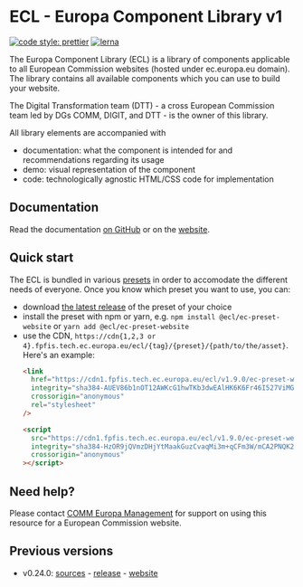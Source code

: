 # ECL - Europa Component Library v1

[![code style: prettier](https://img.shields.io/badge/code_style-prettier-ff69b4.svg?style=flat-square)](https://github.com/prettier/prettier)
[![lerna](https://img.shields.io/badge/maintained%20with-lerna-cc00ff.svg)](https://lernajs.io/)

The Europa Component Library (ECL) is a library of components applicable to all European Commission websites (hosted under ec.europa.eu domain). The library contains all available components which you can use to build your website.

The Digital Transformation team (DTT) - a cross European Commission team led by DGs COMM, DIGIT, and DTT - is the owner of this library.

All library elements are accompanied with

- documentation: what the component is intended for and recommendations regarding its usage
- demo: visual representation of the component
- code: technologically agnostic HTML/CSS code for implementation

## Documentation

Read the documentation [on GitHub](docs/README.md) or on the [website](https://ec-europa.github.io/europa-component-library/ec/docs/overview).

## Quick start

The ECL is bundled in various [presets](docs/06-presets.md) in order to accomodate the different needs of everyone. Once you know which preset you want to use, you can:

- download [the latest release](https://github.com/ec-europa/europa-component-library/releases/latest) of the preset of your choice
- install the preset with npm or yarn, e.g. `npm install @ecl/ec-preset-website` or `yarn add @ecl/ec-preset-website`
- use the CDN, `https://cdn{1,2,3 or 4}.fpfis.tech.ec.europa.eu/ecl/{tag}/{preset}/{path/to/the/asset}`. Here's an example:
  ```html
  <link
    href="https://cdn1.fpfis.tech.ec.europa.eu/ecl/v1.9.0/ec-preset-website/styles/ecl-ec-preset-website.css"
    integrity="sha384-AUEV86b1nOT12AWKcG1hwTKb3dwEAlHK6K6Fr46I527ViMGrJG5BKHSTcjOltZMO sha512-BBURUX5N2B9+kWmKf2l0Jafhs4vzbitJuY+JHrsCwwz9Qo1/+768UVGx39l2Tozphbp8ut+Yey3QMmjUbZteXQ=="
    crossorigin="anonymous"
    rel="stylesheet"
  />
  ```
  ```html
  <script
    src="https://cdn1.fpfis.tech.ec.europa.eu/ecl/v1.9.0/ec-preset-website/scripts/ecl-ec-preset-website.js"
    integrity="sha384-HzOR9jQVmzDHjYtMaakGuzCvaqMi3m+qCFm3W/mCA2PNQK2r06lXygb9wZtQi9NM sha512-n/ZY+8eFcSqeKV5TRdka5VExNEwVKGLPfRqw4QGZRn4/x3MZu8qwSG7frFq7LHrUXohz915blVykoYYbB8QWLQ=="
    crossorigin="anonymous"
  ></script>
  ```

## Need help?

Please contact [COMM Europa Management](mailto:Europamanagement@ec.europa.eu) for support on using this resource for a European Commission website.

## Previous versions

- v0.24.0: [sources](https://github.com/ec-europa/europa-component-library/tree/v0) - [release](https://github.com/ec-europa/europa-component-library/releases/tag/v0.24.0) - [website](https://v0--europa-component-library.netlify.com/) 